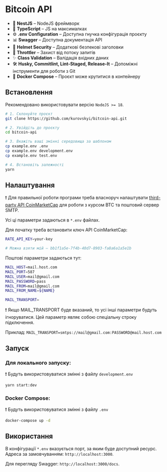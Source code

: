 # Bitcoin API

- 📱 **NestJS** – NodeJS фреймворк
- 📜 **TypeScript** – JS на максималках
- ⚙️ **.env Configuration** – Доступна гнучка конфігурація проєкту
- 📊 **Swagger** – Доступна документація API
- 🔐 **Helmet Security** – Додаткові безпекові заголовки
- 🐢 **Throttler** – Захист від потоку запитів
- ✨ **Class Validation** – Валідація вхідних даних
- 🛠 **Husky, Commitlint, Lint-Staged, Release-It** – Допоміжні інструменти для роботи з Git
- 🐳 **Docker Compose** – Проєкт може крутитися в контейнеру

## Встановлення

Рекомендовано використовувати версію `NodeJS >= 18`.

```bash
# 1. Склонуйте проєкт
git clone https://github.com/kurovskyi/bitcoin-api.git

# 2. Увійдіть до проєкту
cd bitcoin-api

# 3. Вкажіть ваші змінні середовища за шаблоном
cp example.env .env
cp example.env development.env
cp example.env test.env

# 4. Встановіть залежності
yarn
```

## Налаштування

❗️ Для правильної роботи програми треба власноруч налаштувати [third-party API CoinMarketCap](https://coinmarketcap.com/api/) для роботи з курсом BTC та поштовий сервер SMTP.

Усі ці параметри задаються в `*.env` файлах.

Для початку треба встановити ключ API CoinMarketCap:

```bash
RATE_API_KEY=your-key

# Можна взяти мій – bb1f1a5e-7f4b-40d7-8903-fa8a6a1a5e1b
```

Поштові параметри задаються тут:

```bash
MAIL_HOST=mail.host.com
MAIL_PORT=587
MAIL_USER=mail@gmail.com
MAIL_PASSWORD=pass
MAIL_FROM=mail@gmail.com
MAIL_FROM_NAME=${NAME}

MAIL_TRANSPORT=
```

❗️ Якщо MAIL_TRANSPORT буде вказаний, то усі інші параметри будуть ігноруватися. Цей параметр являє собою спеціальну строку підключення.

Приклад: `MAIL_TRANSPORT=smtps://mail@gmail.com:PASSWORD@mail.host.com`

## Запуск

### Для локального запуску:

❗️ Будуть використовуватися змінні з файлу `development.env`

```bash
yarn start:dev
```

### Docker Compose:

❗️ Будуть використовуватися змінні з файлу `.env`

```bash
docker-compose up -d
```

## Використання

В конфігурації `*.env` вказується порт, за яким буде доступний ресурс. Адреса за замовчуванням: `http://localhost:3000`.

Для перегляду Swagger: `http://localhost:3000/docs`.
